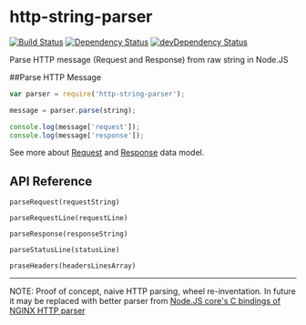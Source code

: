 # http-string-parser

[![Build Status](https://travis-ci.org/apiaryio/http-string-parser.png)](https://travis-ci.org/apiaryio/http-string-parser)
[![Dependency Status](https://david-dm.org/apiaryio/http-string-parser.png)](https://david-dm.org/apiaryio/http-string-parser)
[![devDependency Status](https://david-dm.org/apiaryio/http-string-parser/dev-status.png)](https://david-dm.org/apiaryio/http-string-parser#info=devDependencies)

Parse HTTP message (Request and Response) from raw string in Node.JS

##Parse HTTP Message
```javascript
var parser = require('http-string-parser');

message = parser.parse(string);

console.log(message['request']);
console.log(message['response']);
```

See more about [Request][request] and [Response][response] data model.

[request]: https://www.relishapp.com/apiary/gavel/docs/data-model#http-request
[response]: https://www.relishapp.com/apiary/gavel/docs/data-model#http-response

## API Reference

`parseRequest(requestString)`

`parseRequestLine(requestLine)`

`parseResponse(responseString)`

`parseStatusLine(statusLine)`

`praseHeaders(headersLinesArray)`

- - - 

NOTE: Proof of concept, naive HTTP parsing, wheel re-inventation. In future it may be replaced with better parser from [Node.JS core's C bindings of NGINX HTTP parser](https://github.com/joyent/http-parser)
